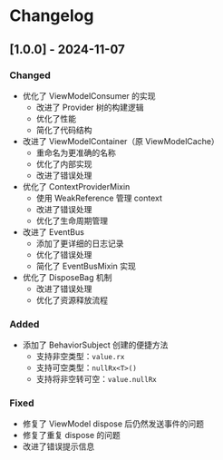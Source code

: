 # Changelog

## [1.0.0] - 2024-11-07

### Changed

- 优化了 ViewModelConsumer 的实现
  - 改进了 Provider 树的构建逻辑
  - 优化了性能
  - 简化了代码结构
- 改进了 ViewModelContainer（原 ViewModelCache）
  - 重命名为更准确的名称
  - 优化了内部实现
  - 改进了错误处理
- 优化了 ContextProviderMixin
  - 使用 WeakReference 管理 context
  - 改进了错误处理
  - 优化了生命周期管理
- 改进了 EventBus
  - 添加了更详细的日志记录
  - 优化了错误处理
  - 简化了 EventBusMixin 实现
- 优化了 DisposeBag 机制
  - 改进了错误处理
  - 优化了资源释放流程

### Added

- 添加了 BehaviorSubject 创建的便捷方法
  - 支持非空类型：`value.rx`
  - 支持可空类型：`nullRx<T>()`
  - 支持将非空转可空：`value.nullRx`

### Fixed

- 修复了 ViewModel dispose 后仍然发送事件的问题
- 修复了重复 dispose 的问题
- 改进了错误提示信息
